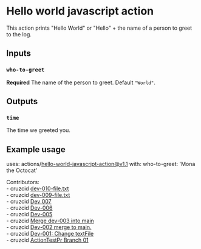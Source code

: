 # Hello world javascript action

This action prints "Hello World" or "Hello" + the name of a person to greet to the log.

## Inputs

### `who-to-greet`

**Required** The name of the person to greet. Default `"World"`.

## Outputs

### `time`

The time we greeted you.

## Example usage

uses: actions/hello-world-javascript-action@v1.1
with:
  who-to-greet: 'Mona the Octocat'

 Contributors:
<br/> - cruzcid <a HREF='https://github.com/cruzcid/hello-world-javascript-action/pull/13'>dev-010-file.txt</a><br/> - cruzcid <a HREF='https://github.com/cruzcid/hello-world-javascript-action/pull/12'>dev-009-file.txt</a><br/> - cruzcid <a HREF='https://github.com/cruzcid/hello-world-javascript-action/pull/11'>Dev 007</a><br/> - cruzcid <a HREF='https://github.com/cruzcid/hello-world-javascript-action/pull/10'>Dev-006</a><br/> - cruzcid <a HREF='https://github.com/cruzcid/hello-world-javascript-action/pull/9'>Dev-005</a><br/> - cruzcid <a HREF='https://github.com/cruzcid/hello-world-javascript-action/pull/7'>Merge dev-003 into main</a><br/> - cruzcid <a HREF='https://github.com/cruzcid/hello-world-javascript-action/pull/6'>Dev-002 merge to main.</a><br/> - cruzcid <a HREF='https://github.com/cruzcid/hello-world-javascript-action/pull/5'>Dev-001: Change textFile</a><br/> - cruzcid <a HREF='https://github.com/cruzcid/hello-world-javascript-action/pull/3'>ActionTestPr Branch 01</a>